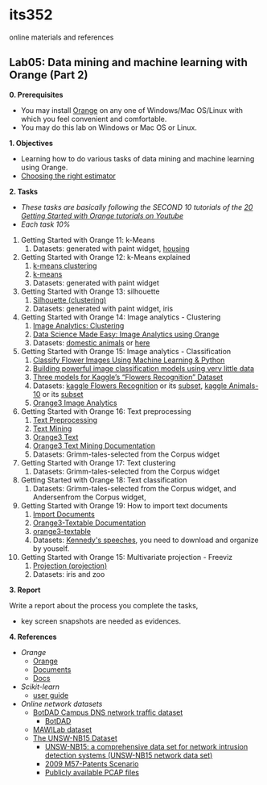 # its352
online materials and references

## Lab05: Data mining and machine learning with Orange (Part 2)
**0. Prerequisites**

* You may install [Orange](https://orange.biolab.si/) on any one of Windows/Mac OS/Linux with which you feel convenient and comfortable.
* You may do this lab on Windows or Mac OS or Linux.

**1. Objectives**

* Learning how to do various tasks of data mining and machine learning using Orange.
* [Choosing the right estimator](https://scikit-learn.org/stable/tutorial/machine_learning_map/index.html)

**2. Tasks**

* *These tasks are basically following the SECOND 10 tutorials of the [20 Getting Started with Orange tutorials on Youtube](https://www.youtube.com/watch?v=HXjnDIgGDuI&list=PLmNPvQr9Tf-ZSDLwOzxpvY-HrE0yv-8Fy)*
* *Each task 10%*

1. Getting Started with Orange 11: k-Means
   1. Datasets: generated with paint widget, [housing](https://archive.ics.uci.edu/ml/machine-learning-databases/housing/)
2. Getting Started with Orange 12: k-Means explained
   1. [k-means clustering](https://en.wikipedia.org/wiki/K-means_clustering)
   2. [k-means](https://scikit-learn.org/stable/modules/clustering.html#k-means)
   3. Datasets: generated with paint widget
3. Getting Started with Orange 13: silhouette
   1. [Silhouette (clustering)](https://en.wikipedia.org/wiki/Silhouette_(clustering))
   2. Datasets: generated with paint widget, iris
4. Getting Started with Orange 14: Image analytics - Clustering
   1. [Image Analytics: Clustering](https://orange.biolab.si/blog/2017/04/03/image-analytics-clustering/)
   2. [Data Science Made Easy: Image Analytics using Orange](https://towardsdatascience.com/data-science-made-easy-image-analytics-using-orange-ad4af375ca7a)
   3. Datasets: [domestic animals](./datasets/domestic-animals.zip) or [here](https://github.com/ajdapretnar/datasets/tree/master/images)
5. Getting Started with Orange 15: Image analytics - Classification
   1. [Classify Flower Images Using Machine Learning & Python](https://medium.com/@randerson112358/classify-flower-images-using-machine-learning-python-549c98173ca4)
   2. [Building powerful image classification models using very little data](https://blog.keras.io/building-powerful-image-classification-models-using-very-little-data.html)
   3. [Three models for Kaggle’s “Flowers Recognition” Dataset](https://medium.com/@rockyxu399/three-models-for-kaggles-flowers-recognition-dataset-bc2ff732cf4e)
   4. Datasets: [kaggle Flowers Recognition](https://www.kaggle.com/alxmamaev/flowers-recognition) or its [subset](./datasets/flowers.7z), [kaggle Animals-10](https://www.kaggle.com/alessiocorrado99/animals10) or its [subset](./datasets/animals10.7z)
   5. [Orange3 Image Analytics](https://github.com/biolab/orange3-imageanalytics)
6. Getting Started with Orange 16: Text preprocessing
   1. [Text Preprocessing](https://orange.biolab.si/blog/2017/06/19/text-preprocessing/)
   2. [Text Mining](https://orange3-text.readthedocs.io/en/latest/index.html)
   3. [Orange3 Text](https://github.com/biolab/orange3-text)
   4. [Orange3 Text Mining Documentation](https://readthedocs.org/projects/orange3-text/downloads/pdf/latest/)
   5. Datasets: Grimm-tales-selected from the Corpus widget
7. Getting Started with Orange 17: Text clustering
   1. Datasets: Grimm-tales-selected from the Corpus widget
8. Getting Started with Orange 18: Text classification
   1. Datasets: Grimm-tales-selected from the Corpus widget, and Andersenfrom the Corpus widget, 
9.  Getting Started with Orange 19: How to import text documents
    1.  [Import Documents](https://orange3-text.readthedocs.io/en/latest/widgets/importdocuments.html)
    2.  [Orange3-Textable Documentation](https://readthedocs.org/projects/orange3-textable/downloads/pdf/latest/)
    3.  [orange3-textable](https://github.com/axanthos/orange3-textable)
    4.  Datasets: [Kennedy's speeches](https://www.jfklibrary.org/asset-viewer/archives/JFKPOF), you need to download and organize by youself.
10. Getting Started with Orange 15: Multivariate projection - Freeviz
    1.  [Projection (projection)](https://orange-data-mining-library.readthedocs.io/en/latest/reference/projection.html)
    2.  Datasets: iris and zoo


**3. Report**

Write a report about the process you complete the tasks, 
* key screen snapshots are needed as evidences.


**4. References**

* _Orange_
  * [Orange](https://orange.biolab.si/)
  * [Documents](https://orange-data-mining-library.readthedocs.io/en/latest)
  * [Docs](https://orange.biolab.si/docs/)
* _Scikit-learn_
  * [user guide](https://scikit-learn.org/stable/user_guide.html)
* _Online network datasets_
  * [BotDAD Campus DNS network traffic dataset](https://data.mendeley.com/datasets/zh3wnddzxy/2)
    * [BotDAD](https://github.com/mannirulz/BotDAD)
  * [MAWILab dataset](http://www.fukuda-lab.org/mawilab/index.html)
  * [The UNSW-NB15 Dataset](https://www.unsw.adfa.edu.au/unsw-canberra-cyber/cybersecurity/ADFA-NB15-Datasets/)
    * [UNSW-NB15: a comprehensive data set for network intrusion detection systems (UNSW-NB15 network data set)](https://ieeexplore.ieee.org/document/7348942)
    * [2009 M57-Patents Scenario](https://digitalcorpora.org/corpora/scenarios/m57-patents-scenario)
    * [Publicly available PCAP files](https://www.netresec.com/index.ashx?page=PcapFiles)